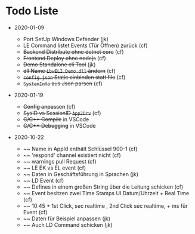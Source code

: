 # Todo Liste 

* 2020-01-09 
	* Port SetUp Windows Defender (jk)
	* LE Command listet Events (Tür Öffnen) zurück (cf)
	* ~~Backend  Distribute ohne dotnet core~~ (cf)
	* ~~Frontend Deploy ohne nodejs~~ (cf) 
    * ~~Demo Standalone cli Tool~~ (jk)
	* ~~dll Name `LbwELI.Demo.dll` ändern~~ (cf)
	* ~~`config.json` Static einbinden statt file~~ (cf)
	* ~~`SystemInfo` aus Json parsen~~ (cf)

* 2020-01-19
    * ~~Config anpassen~~ (cf)
    * ~~SysID vs SessionID `App2Drv`~~ (cf)
    * ~~C/C++ Compile~~ in VSCode 
    * ~~C/C++ Debugging~~ in VSCode

* 2020-10-22
	* ~~ Name in AppId enthält Schlüssel 900-1 (cf)
	* ~~ 'respond' channel existiert nicht (cf)
	* ~~ warnings pull Request (cf)
	* ~~ LE EK vs EL event (cf)
	* ~~ Daten in Geschäftsführung in Sprachen (jk)
	* ~~ LD Event (cf)
	* ~~ Defines in einem großen String über die Leitung schicken (cf)
	* ~~ Event besitzen zwei Time Stamps UI Datum/Uhrzeit + Real Time (cf)
	* ~~ 10:45  + 1st Click, sec realtime , 2nd Click sec realtime, + ms für Event (cf)
	* ~~ Daten für Beispiel anpassen (jk)
	* ~~ Auch LD Command schicken (jk)
